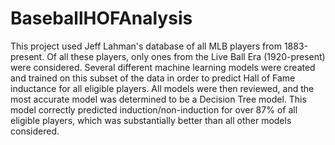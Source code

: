 # BaseballHOFAnalysis
This project used Jeff Lahman's database of all MLB players from 1883-present. Of all these players, only ones from the Live Ball Era (1920-present) were considered. Several different machine learning models were created and trained on this subset of the data in order to predict Hall of Fame inductance for all eligible players. All models were then reviewed, and the most accurate model was determined to be a Decision Tree model. This model correctly predicted induction/non-induction for over 87% of all eligible players, which was substantially better than all other models considered.  
